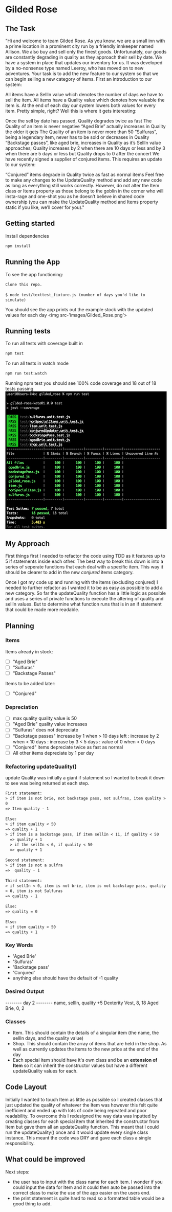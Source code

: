 # Gilded Rose

## The Task
"Hi and welcome to team Gilded Rose. As you know, we are a small inn with a prime location in a prominent city run by a friendly innkeeper named Allison. We also buy and sell only the finest goods. Unfortunately, our goods are constantly degrading in quality as they approach their sell by date. We have a system in place that updates our inventory for us. It was developed by a no-nonsense type named Leeroy, who has moved on to new adventures. Your task is to add the new feature to our system so that we can begin selling a new category of items. First an introduction to our system:

All items have a SellIn value which denotes the number of days we have to sell the item. All items have a Quality value which denotes how valuable the item is. At the end of each day our system lowers both values for every item. Pretty simple, right? Well this is where it gets interesting:

Once the sell by date has passed, Quality degrades twice as fast
The Quality of an item is never negative
“Aged Brie” actually increases in Quality the older it gets
The Quality of an item is never more than 50
“Sulfuras”, being a legendary item, never has to be sold or decreases in Quality
“Backstage passes”, like aged brie, increases in Quality as it’s SellIn value approaches; Quality increases by 2 when there are 10 days or less and by 3 when there are 5 days or less but Quality drops to 0 after the concert
We have recently signed a supplier of conjured items. This requires an update to our system:

“Conjured” items degrade in Quality twice as fast as normal items
Feel free to make any changes to the UpdateQuality method and add any new code as long as everything still works correctly. However, do not alter the Item class or Items property as those belong to the goblin in the corner who will insta-rage and one-shot you as he doesn’t believe in shared code ownership (you can make the UpdateQuality method and Items property static if you like, we’ll cover for you)."

## Getting started

Install dependencies

```sh
npm install
```

## Running the App
To see the app functioning:
```
Clone this repo.

$ node test/texttest_fixture.js (number of days you'd like to simulate)
```

You should see the app prints out the example stock with the updated values for each day
<img src-'images/Gilded_Rose.png'>

## Running tests

To run all tests with coverage built in

```sh
npm test
```

To run all tests in watch mode

```sh
npm run test:watch
```

Running npm test you should see 100% code coverage and 18 out of 18 tests passing
<img src='./images/Gilded_Rose_Test.png'>

## My Approach
First things first I needed to refactor the code using TDD as it features up to 5 if statements inside each other. The best way to break this down is into a series of seperate functions that each deal with a specific item. This way it should be clearer to add in the new *conjured* items category.

Once I got my code up and running with the items (excluding conjured) I needed to further refactor as I wanted it to be as easy as possible to add a new category. So far the updateQuality function has a little logic as possible and uses a series of private functions to execute the altering of quality and sellIn values. But to determine what function runs that is in an if statement that could be made more readable. 

## Planning
### Items
Items already in stock:
- [ ] "Aged Brie"
- [ ] "Sulfuras"
- [ ] "Backstage Passes"

Items to be added later:
- [ ] "Conjured"

### Depreciation
- [ ] max quality quality value is 50
- [ ] "Aged Brie" quality value increases
- [ ] "Sulfuras" does not depreciate
- [ ] "Backstage passes" increase by 1 when > 10 days left : increase by 2 when < 10 days : increase by 3 < 5 days : value of 0 when < 0 days
- [ ] "Conjured" items depreciate twice as fast as normal
- [ ] All other items depreciate by 1 per day

### Refactoring updateQuality()
update Quality was initially a giant if statement so I wanted to break it down to see was being returned at each step.
```
First statement:
> if item is not brie, not backstage pass, not sulfras, item quality > 0
=> Item quality - 1

Else:
> if item quality < 50 
=> quality + 1 
> if item is a backstage pass, if item sellIn < 11, if quality < 50
  => quality + 1
  > if the sellIn < 6, if quality < 50
  => quality + 1

Second statement:
> if item is not a sulfra
=>  quality - 1

Third statement:
> if sellIn < 0, item is not brie, item is not backstage pass, quality > 0, item is not Sulfuras
=> quality - 1

Else:
=> quality = 0

Else:
> if item quality < 50
=> quality + 1
```

### Key Words
- 'Aged Brie'
- 'Sulfuras'
- 'Backstage pass'
- 'Conjured'
- anything else should have the default of -1 quality

### Desired Output
-------- day 2 --------
name, sellIn, quality
+5 Dexterity Vest, 8, 18
Aged Brie, 0, 2

### Classes
- Item. This should contain the details of a singular item (the name, the sellIn days, and the quality value)
- Shop. This should contain the array of items that are held in the shop. As well as currently updates the items to the new price at the end of the day
- Each special item should have it's own class and be an **extension of Item** so it can inherit the constructor values but have a different updateQuality values for each. 

## Code Layout
Initially I wanted to touch Item as little as possible so I created classes that just updated the quality of whatever the Item was however this felt quite inefficient and ended up with lots of code being repeated and poor readability. To overcome this I redesigned the way data was inputted by creating classes for each special item that inherited the constructor from Item but gave them all an updateQuality function. This meant that I could run the updateQuality() once and it would update every single class instance. This meant the code was DRY and gave each class a single responsibility. 

## What could be improved
Next steps:
- the user has to input with the class name for each item. I wonder if you could input the data for Item and it could then auto be passed into the correct class to make the use of the app easier on the users end.
- the print statement is quite hard to read so a formatted table would be a good thing to add. 
